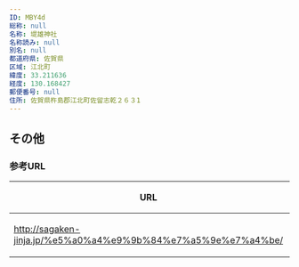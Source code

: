 ```yaml
---
ID: MBY4d
総称: null
名称: 堤雄神社
名称読み: null
別名: null
都道府県: 佐賀県
区域: 江北町
緯度: 33.211636
経度: 130.168427
郵便番号: null
住所: 佐賀県杵島郡江北町佐留志乾２６３1
---
```


## その他

### 参考URL

| URL                                                           | 説明   |
| ------------------------------------------------------------- | ------ |
| http://sagaken-jinja.jp/%e5%a0%a4%e9%9b%84%e7%a5%9e%e7%a4%be/ | 神社庁 |
